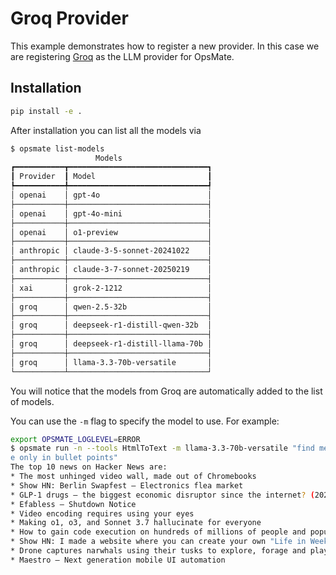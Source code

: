 # Groq Provider

This example demonstrates how to register a new provider. In this case we are registering [Groq](https://groq.com) as the LLM provider for OpsMate.

## Installation

```bash
pip install -e .
```

After installation you can list all the models via

```bash
$ opsmate list-models
                   Models
┏━━━━━━━━━━━┳━━━━━━━━━━━━━━━━━━━━━━━━━━━━━━━┓
┃ Provider  ┃ Model                         ┃
┡━━━━━━━━━━━╇━━━━━━━━━━━━━━━━━━━━━━━━━━━━━━━┩
│ openai    │ gpt-4o                        │
├───────────┼───────────────────────────────┤
│ openai    │ gpt-4o-mini                   │
├───────────┼───────────────────────────────┤
│ openai    │ o1-preview                    │
├───────────┼───────────────────────────────┤
│ anthropic │ claude-3-5-sonnet-20241022    │
├───────────┼───────────────────────────────┤
│ anthropic │ claude-3-7-sonnet-20250219    │
├───────────┼───────────────────────────────┤
│ xai       │ grok-2-1212                   │
├───────────┼───────────────────────────────┤
│ groq      │ qwen-2.5-32b                  │
├───────────┼───────────────────────────────┤
│ groq      │ deepseek-r1-distill-qwen-32b  │
├───────────┼───────────────────────────────┤
│ groq      │ deepseek-r1-distill-llama-70b │
├───────────┼───────────────────────────────┤
│ groq      │ llama-3.3-70b-versatile       │
└───────────┴───────────────────────────────┘
```

You will notice that the models from Groq are automatically added to the list of models.

You can use the `-m` flag to specify the model to use. For example:

```bash
export OPSMATE_LOGLEVEL=ERROR
$ opsmate run -n --tools HtmlToText -m llama-3.3-70b-versatile "find me top 10 news on the hacker news, titl
e only in bullet points"
The top 10 news on Hacker News are:
* The most unhinged video wall, made out of Chromebooks
* Show HN: Berlin Swapfest – Electronics flea market
* GLP-1 drugs – the biggest economic disruptor since the internet? (2024)
* Efabless – Shutdown Notice
* Video encoding requires using your eyes
* Making o1, o3, and Sonnet 3.7 hallucinate for everyone
* How to gain code execution on hundreds of millions of people and popular apps
* Show HN: I made a website where you can create your own "Life in Weeks" timeline
* Drone captures narwhals using their tusks to explore, forage and play
* Maestro – Next generation mobile UI automation
```
